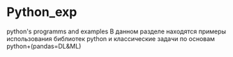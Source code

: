 # Python_exp
python's programms and examples
В данном разделе находятся примеры использования библиотек python и классические задачи по основам python+(pandas=DL&ML)
